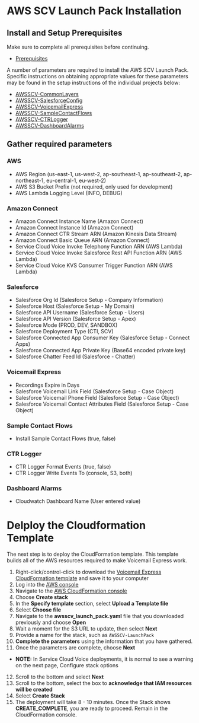 # AWS SCV Launch Pack Installation


## Install and Setup Prerequisites
Make sure to complete all prerequisites before continuing.
* [Prerequisites](launchpack_prerequisites.md)

A number of parameters are required to install the AWS SCV Launch Pack.  Specific instructions on obtaining appropriate
values for these parameters may be found in the setup instructions of the individual projects below:

* [AWSSCV-CommonLayers](../../Common/AWSSCV-CommonLayers/readme.md)
* [AWSSCV-SalesforceConfig](../../Common/AWSSCV-SalesforceConfig/readme.md)
* [AWSSCV-VoicemailExpress](../../Solutions/AWSSCV-VoicemailExpress/readme.md)
* [AWSSCV-SampleContactFlows](../../Examples/AWSSCV-SampleContactFlows/readme.md)
* [AWSSCV-CTRLogger](../../Solutions/AWSSCV-CTRLogger/readme.md)
* [AWSSCV-DashboardAlarms](../../Solutions/AWSSCV-DashboardAlarms/readme.md)

## Gather required parameters
### AWS
* AWS Region (us-east-1, us-west-2, ap-southeast-1, ap-southeast-2, ap-northeast-1, eu-central-1, eu-west-2)
* AWS S3 Bucket Prefix (not required, only used for development)
* AWS Lambda Logging Level (INFO, DEBUG)

### Amazon Connect
* Amazon Connect Instance Name (Amazon Connect)
* Amazon Connect Instance Id (Amazon Connect)
* Amazon Connect CTR Stream ARN (Amazon Kinesis Data Stream)
* Amazon Connect Basic Queue ARN (Amazon Connect)
* Service Cloud Voice Invoke Telephony Function ARN (AWS Lambda)
* Service Cloud Voice Invoke Salesforce Rest API Function ARN (AWS Lambda)
* Service Cloud Voice KVS Consumer Trigger Function ARN (AWS Lambda)

### Salesforce
* Salesforce Org Id (Salesforce Setup - Company Information)
* Salesforce Host (Salesforce Setup - My Domain)
* Salesforce API Username (Salesforce Setup - Users)
* Salesforce API Version (Salesforce Setup - Apex)
* Salesforce Mode (PROD, DEV, SANDBOX)
* Salesforce Deployment Type (CTI, SCV)
* Salesforce Connected App Consumer Key (Salesforce Setup - Connect Apps)
* Salesforce Connected App Private Key (Base64 encoded private key)
* Salesforce Chatter Feed Id (Salesforce - Chatter)

### Voicemail Express
- Recordings Expire in Days
- Salesforce Voicemail Link Field (Salesforce Setup - Case Object)
- Salesforce Voicemail Phone Field (Salesforce Setup - Case Object)
- Salesforce Voicemail Contact Attributes Field (Salesforce Setup - Case Object)

### Sample Contact Flows
* Install Sample Contact Flows (true, false)

### CTR Logger
* CTR Logger Format Events (true, false)
* CTR Logger Write Events To (console, S3, both)

### Dashboard Alarms
* Cloudwatch Dashboard Name (User entered value)


# Delploy the Cloudformation Template
The next step is to deploy the CloudFormation template. This template builds all of the AWS resources required to make Voicemail Express work.
1. Right-click/control-click to download the [Voicemail Express CloudFormation template](https://raw.githubusercontent.com/amazon-connect/amazon-connect-salesforce-scv/master/Solutions/AWSSCV-VoicemailExpress/CloudFormation/awsscv_vmx.yaml) and save it to your computer
2. Log into the [AWS console](https://console.aws.amazon.com/console/home)
3. Navigate to the [AWS CloudFormation console](https://console.aws.amazon.com/cloudformation/home)
4. Choose **Create stack**
5. In the **Specify template** section, select **Upload a Template file**
6. Select **Choose file**
7. Navigate to the **awsscv_launch_pack.yaml** file that you downloaded previously and choose **Open**
8. Wait a moment for the S3 URL to update, then select **Next**
9. Provide a name for the stack, such as `AWSSCV-LaunchPack`
10. **Complete the parameters** using the information that you have gathered.
11. Once the parameters are complete, choose **Next**
- **NOTE:** In Service Cloud Voice deployments, it is normal to see a warning on the next page, Configure stack options
12.	Scroll to the bottom and select **Next**
13.	Scroll to the bottom, select the box to **acknowledge that IAM resources will be created**
14. Select **Create Stack**
15. The deployment will take 8 - 10 minutes. Once the Stack shows **CREATE_COMPLETE**, you are ready to proceed. Remain in the CloudFormation console.
